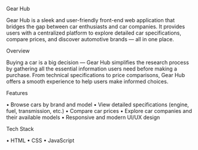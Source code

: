 Gear Hub

Gear Hub is a sleek and user-friendly front-end web application that bridges the gap between car enthusiasts and car companies. It provides users with a centralized platform to explore detailed car specifications, compare prices, and discover automotive brands — all in one place.

Overview

Buying a car is a big decision — Gear Hub simplifies the research process by gathering all the essential information users need before making a purchase. From technical specifications to price comparisons, Gear Hub offers a smooth experience to help users make informed choices.

Features

•	Browse cars by brand and model
•	View detailed specifications (engine, fuel, transmission, etc.)
•	Compare car prices
•	Explore car companies and their available models
•	Responsive and modern UI/UX design

Tech Stack

•	HTML
•	CSS
•	JavaScript
